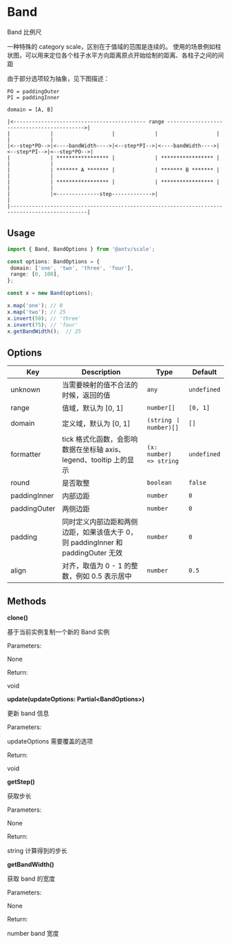 # Band

Band 比例尺

一种特殊的 category scale，区别在于值域的范围是连续的。
使用的场景例如柱状图，可以用来定位各个柱子水平方向距离原点开始绘制的距离、各柱子之间的间距

由于部分选项较为抽象，见下图描述：

```plain
PO = paddingOuter
PI = paddingInner

domain = [A, B]

|<------------------------------------------- range ------------------------------------------->|
|             |                   |             |                   |             |             |
|<--step*PO-->|<----bandWidth---->|<--step*PI-->|<----bandWidth---->|<--step*PI-->|<--step*PO-->|
|             | ***************** |             | ***************** |             |             |
|             | ******* A ******* |             | ******* B ******* |             |             |
|             | ***************** |             | ***************** |             |             |
|             |<--------------step------------->|                                               |
|-----------------------------------------------------------------------------------------------|
```


## Usage

```ts
import { Band, BandOptions } from '@antv/scale';

const options: BandOptions = {
 domain: ['one', 'two', 'three', 'four'],
 range: [0, 100],
};

const x = new Band(options);

x.map('one'); // 0
x.map('two'); // 25
x.invert(50); // 'three'
x.invert(75); // 'four'
x.getBandWidth();  // 25
```

## Options

| Key | Description | Type | Default|
| ----| ----------- | -----| -------|
| unknown | 当需要映射的值不合法的时候，返回的值 | <code>any</code> | `undefined` |
| range | 值域，默认为 [0, 1] | <code>number[]</code> | `[0, 1]` |
| domain | 定义域，默认为 [0, 1] | <code>(string 丨 number)[]</code> | `[]` |
| formatter | tick 格式化函数，会影响数据在坐标轴 axis、legend、tooltip 上的显示 | <code>(x: number) => string</code> | `undefined` |
| round | 是否取整 | <code>boolean</code> | `false` |
| paddingInner | 内部边距 | <code>number</code> | `0` |
| paddingOuter | 两侧边距 | <code>number</code> | `0` |
| padding | 同时定义内部边距和两侧边距，如果该值大于 0，则 paddingInner 和 paddingOuter 无效 | <code>number</code> | `0` |
| align | 对齐，取值为 0 - 1 的整数，例如 0.5 表示居中 | <code>number</code> | `0.5` |

## Methods

**clone()**

基于当前实例复制一个新的 Band 实例

Parameters:

None

Return:

void 

**update(updateOptions: Partial&lt;BandOptions&gt;)**

更新 band 信息


Parameters:

updateOptions  需要覆盖的选项

Return:

void 

**getStep()**

获取步长


Parameters:

None

Return:

string  计算得到的步长

**getBandWidth()**

获取 band 的宽度


Parameters:

None

Return:

number  band 宽度

